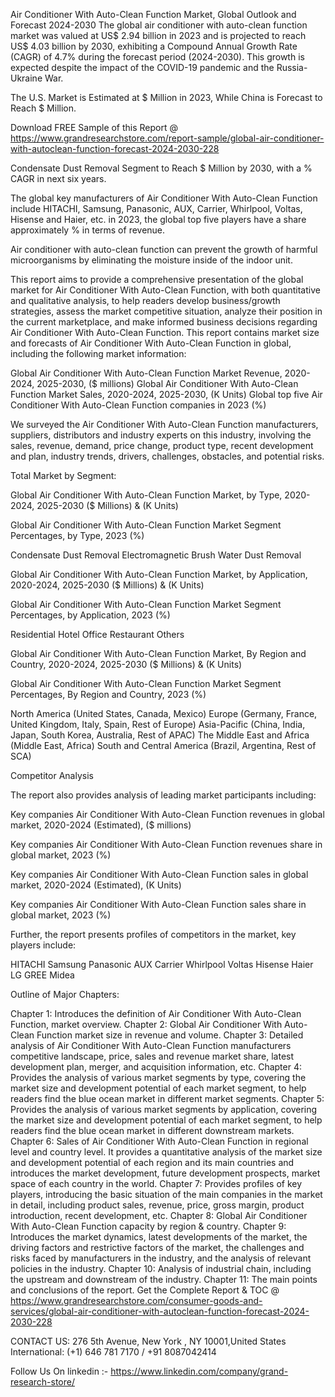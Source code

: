 Air Conditioner With Auto-Clean Function Market, Global Outlook and Forecast 2024-2030
The global air conditioner with auto-clean function market was valued at US$ 2.94 billion in 2023 and is projected to reach US$ 4.03 billion by 2030, exhibiting a Compound Annual Growth Rate (CAGR) of 4.7% during the forecast period (2024-2030). This growth is expected despite the impact of the COVID-19 pandemic and the Russia-Ukraine War.

The U.S. Market is Estimated at $ Million in 2023, While China is Forecast to Reach $ Million.

Download FREE Sample of this Report @ https://www.grandresearchstore.com/report-sample/global-air-conditioner-with-autoclean-function-forecast-2024-2030-228

Condensate Dust Removal Segment to Reach $ Million by 2030, with a % CAGR in next six years.

The global key manufacturers of Air Conditioner With Auto-Clean Function include HITACHI, Samsung, Panasonic, AUX, Carrier, Whirlpool, Voltas, Hisense and Haier, etc. in 2023, the global top five players have a share approximately % in terms of revenue.

Air conditioner with auto-clean function can prevent the growth of harmful microorganisms by eliminating the moisture inside of the indoor unit.

This report aims to provide a comprehensive presentation of the global market for Air Conditioner With Auto-Clean Function, with both quantitative and qualitative analysis, to help readers develop business/growth strategies, assess the market competitive situation, analyze their position in the current marketplace, and make informed business decisions regarding Air Conditioner With Auto-Clean Function. This report contains market size and forecasts of Air Conditioner With Auto-Clean Function in global, including the following market information:

Global Air Conditioner With Auto-Clean Function Market Revenue, 2020-2024, 2025-2030, ($ millions)
Global Air Conditioner With Auto-Clean Function Market Sales, 2020-2024, 2025-2030, (K Units)
Global top five Air Conditioner With Auto-Clean Function companies in 2023 (%)

We surveyed the Air Conditioner With Auto-Clean Function manufacturers, suppliers, distributors and industry experts on this industry, involving the sales, revenue, demand, price change, product type, recent development and plan, industry trends, drivers, challenges, obstacles, and potential risks.

Total Market by Segment:

Global Air Conditioner With Auto-Clean Function Market, by Type, 2020-2024, 2025-2030 ($ Millions) & (K Units)

Global Air Conditioner With Auto-Clean Function Market Segment Percentages, by Type, 2023 (%)

Condensate Dust Removal
Electromagnetic Brush Water Dust Removal

Global Air Conditioner With Auto-Clean Function Market, by Application, 2020-2024, 2025-2030 ($ Millions) & (K Units)

Global Air Conditioner With Auto-Clean Function Market Segment Percentages, by Application, 2023 (%)

Residential
Hotel
Office
Restaurant
Others

Global Air Conditioner With Auto-Clean Function Market, By Region and Country, 2020-2024, 2025-2030 ($ Millions) & (K Units)

Global Air Conditioner With Auto-Clean Function Market Segment Percentages, By Region and Country, 2023 (%)

North America (United States, Canada, Mexico)
Europe (Germany, France, United Kingdom, Italy, Spain, Rest of Europe)
Asia-Pacific (China, India, Japan, South Korea, Australia, Rest of APAC)
The Middle East and Africa (Middle East, Africa)
South and Central America (Brazil, Argentina, Rest of SCA)

Competitor Analysis

The report also provides analysis of leading market participants including:

Key companies Air Conditioner With Auto-Clean Function revenues in global market, 2020-2024 (Estimated), ($ millions)

Key companies Air Conditioner With Auto-Clean Function revenues share in global market, 2023 (%)

Key companies Air Conditioner With Auto-Clean Function sales in global market, 2020-2024 (Estimated), (K Units)

Key companies Air Conditioner With Auto-Clean Function sales share in global market, 2023 (%)

Further, the report presents profiles of competitors in the market, key players include:

HITACHI
Samsung
Panasonic
AUX
Carrier
Whirlpool
Voltas
Hisense
Haier
LG
GREE
Midea

Outline of Major Chapters:

Chapter 1: Introduces the definition of Air Conditioner With Auto-Clean Function, market overview.
Chapter 2: Global Air Conditioner With Auto-Clean Function market size in revenue and volume.
Chapter 3: Detailed analysis of Air Conditioner With Auto-Clean Function manufacturers competitive landscape, price, sales and revenue market share, latest development plan, merger, and acquisition information, etc.
Chapter 4: Provides the analysis of various market segments by type, covering the market size and development potential of each market segment, to help readers find the blue ocean market in different market segments.
Chapter 5: Provides the analysis of various market segments by application, covering the market size and development potential of each market segment, to help readers find the blue ocean market in different downstream markets.
Chapter 6: Sales of Air Conditioner With Auto-Clean Function in regional level and country level. It provides a quantitative analysis of the market size and development potential of each region and its main countries and introduces the market development, future development prospects, market space of each country in the world.
Chapter 7: Provides profiles of key players, introducing the basic situation of the main companies in the market in detail, including product sales, revenue, price, gross margin, product introduction, recent development, etc.
Chapter 8: Global Air Conditioner With Auto-Clean Function capacity by region & country.
Chapter 9: Introduces the market dynamics, latest developments of the market, the driving factors and restrictive factors of the market, the challenges and risks faced by manufacturers in the industry, and the analysis of relevant policies in the industry.
Chapter 10: Analysis of industrial chain, including the upstream and downstream of the industry.
Chapter 11: The main points and conclusions of the report.
Get the Complete Report & TOC @ https://www.grandresearchstore.com/consumer-goods-and-services/global-air-conditioner-with-autoclean-function-forecast-2024-2030-228

CONTACT US:
276 5th Avenue, New York , NY 10001,United States
International: (+1) 646 781 7170 / +91 8087042414

Follow Us On linkedin :- https://www.linkedin.com/company/grand-research-store/
